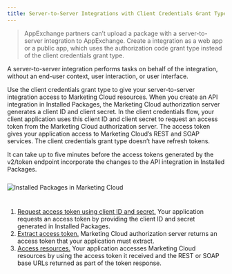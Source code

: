 ```yaml
---
title: Server-to-Server Integrations with Client Credentials Grant Type
---
```


> AppExchange partners can’t upload a package with a server-to-server integration to AppExchange. Create a integration as a web app or a public app, which uses the authorization code grant type instead of the client credentials grant type.

A server-to-server integration performs tasks on behalf of the integration, without an end-user context, user interaction, or user interface.

Use the client credentials grant type to give your server-to-server integration access to Marketing Cloud resources. When you create an API integration in Installed Packages, the Marketing Cloud authorization server generates a client ID and client secret. In the client credentials flow, your client application uses this client ID and client secret to request an access token from the Marketing Cloud authorization server. The access token gives your application access to Marketing Cloud’s REST and SOAP services. The client credentials grant type doesn’t have refresh tokens.

<div class="alert">It can take up to five minutes before the access tokens generated by the v2/token endpoint incorporate the changes to the API integration in Installed Packages.</div>

<img src="images/client-credentials-grant-type.png" alt="Installed Packages in Marketing Cloud" class="img-responsive" style="margin: 25px 0;" />

1. [Request access token using client ID and secret.](https://developer.salesforce.com/docs/atlas.en-us.mc-app-development.meta/mc-app-development/access-token-s2s.htm) Your application requests an access token by providing the client ID and secret generated in Installed Packages.
1. [Extract access token.](https://developer.salesforce.com/docs/atlas.en-us.mc-app-development.meta/mc-app-development/access-token-s2s.htm) Marketing Cloud authorization server returns an access token that your application must extract.
1. [Access resources.](https://developer.salesforce.com/docs/atlas.en-us.mc-apis.meta/mc-apis/routes.htm) Your application accesses Marketing Cloud resources by using the access token it received and the REST or SOAP base URLs returned as part of the token response.
